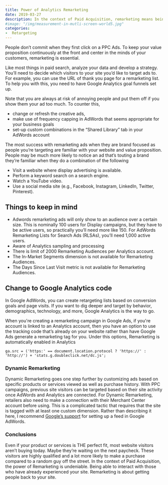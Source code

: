 ```yaml
---
title: Power of Analytics Remarketing
date: 2019-03-27 
description: In the context of Paid Acquisition, remarketing means being able to interact with those who have already experienced your site.  
#image: "/img/measurement-in-mutli-screen-world5.jpg"
categories:
-  Retargeting
---
```


People don’t commit when they first click on a PPC Ads. To keep your value proposition continuously at the front and center in the minds of your customers, remarketing is essential. 

Like most things in paid search, analyze your data and develop a strategy.  You’ll need to decide which visitors to your site you’d like to target ads to.  For example, you can use the URL of thank you page for a remarketing list. To help you with this, you need to have Google Analytics goal funnels set up.

Note that you are always at risk of annoying people and put them off if you show them your ad too much. To counter this, 
- change or refresh the creative ads, 
- make use of frequency capping in AdWords that seems appropriate for your business goals  
- set-up custom combinations in the “Shared Library” tab in your AdWords account

The most success with remarketing ads when they are brand focused as people you’re targeting are familiar with your website and value proposition. People may be much more likely to notice an ad that’s touting a brand they’re familiar when they do a combination of the following
- Visit a website where display advertising is available.
- Perform a keyword search on a search engine.
- Watch a YouTube video.
- Use a social media site (e.g., Facebook, Instagram, LinkedIn, Twitter, Pinterest).

## Things to keep in mind

- Adwords remarketing ads will only show to an audience over a certain size. This is nominally 100 users for Display campaigns, but they have to be active users, so practically you’ll need more like 150. For AdWords Remarketing Lists for Search Ads (RLSAs), you’ll need 1,000 active users.
- Aware of Analytics sampling and processing
- There is limit of 2000 Remarketing Audiences per Analytics account.
- The In-Market Segments dimension is not available for Remarketing Audiences.
- The Days Since Last Visit metric is not available for Remarketing Audiences.


## Change to Google Analytics code

In Google AdWords, you can create retargeting lists based on conversion goals and page visits. If you want to dig deeper and target by behavior, demographics, technology, and more, Google Analytics is the way to go.

When you're creating a remarketing campaign in Google Ads, if you're account is linked to an Analytics account, then you have an option to use the tracking code that’s already on your website rather than have Google Ads generate a remarketing tag for you. Under this options,  Remarketing is automatically enabled in Analytics

~~~
ga.src = ('https:' == document.location.protocol ? 'https://' : 'http://') + 'stats.g.doubleclick.net/dc.js';
~~~

### Dynamic Remarketing 

Dynamic Remarketing goes one step further by customizing ads based on specific products or services viewed as well as purchase history.
With PPC campaigns, previous site visitors can be targeted based on their site activity once AdWords and Analytics are connected. For Dynamic Remarketing, retailers also need to make a connection with their Merchant Center account before using.
This is a complicated tactic that requires that the site is tagged with at least one custom dimension. Rather than describing it here, I recommend [Google’s support](https://support.google.com/adwords/answer/6077139?hl=en&ref_topic=6077046) for setting up a feed in Google AdWords.

### Conclusions
Even if your product or services is THE perfect fit, most website visitors aren’t buying today. Maybe they’re waiting on the next paycheck. These visitors are highly qualified and a lot more likely to make a purchase compared to a random guy off the street. In the context of Paid Acquisition, the power of Remarketing is undeniable. Being able to interact with those who have already experienced your site. Remarketing is about getting people back to your site. 




